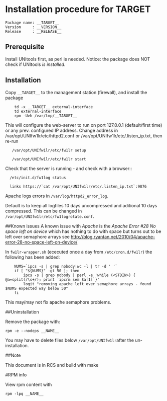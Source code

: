 
# Installation procedure for __TARGET__
    Package name: __TARGET__
    Version     : __VERSION__
    Release     : __RELEASE__

## Prerequisite
Install UNItools first, as perl is needed. Notice: the package does NOT
check if UNItools *is installed*.

## Installation
Copy ``__TARGET__`` to the management station (firewall), and install the package

        td -x __TARGET__ external-interface
        td external-interface
        rpm -Uvh /var/tmp/__TARGET__

   This will configure the web-server to run on port 127.0.0.1 (default/first time)
   or any prev. configured IP address. Change address in /var/opt/UNIfw1lr/etc/httpd2.conf
   or /var/opt/UNIfw1lr/etc/.listen_ip.txt, then re-run

       /var/opt/UNIfw1lr/etc/fw1lr setup

       /var/opt/UNIfw1lr/etc/fw1lr start

Check that the server is running - and check with a browser::

      /etc/init.d/fw1log status

      links https://`cat /var/opt/UNIfw1lr/etc/.listen_ip.txt`:9876

Apache logs errors in ``/var/log/httpd2_error_log``.

Default is to keep all logfiles 10 days uncompressed and aditional 10 days compressed.
This can be changed in ``/var/opt/UNIfw1lr/etc/fw1logrotate.conf``.

##Known issues
A known issue with _Apache_ is the _Apache Error #28 No space left on device_ which has nothing to do with
space but turns out to be left over semaphore arrays see
http://blog.ryantan.net/2010/04/apache-error-28-no-space-left-on-device/

In ``fw1lr-wrapper.sh`` (ececuted once a day from ``/etc/cron.d/fw1lr``) the following has been added:

        NUMS=`ipcs -s | grep nobody|wc -l | tr -d ' '`
		if [ "${NUMS}" -gt 50 ]; then
			ipcs -s | grep nobody | perl -e 'while (<STDIN>) { @a=split(/\s+/); print `ipcrm sem $a[1]`}'
			logit "removing apache left over semaphore arrays - found $NUMS expected way below 50"
		fi

This may/may not fix apache semaphore problems.

##Uninstallation

Remove the package with:

	rpm -e --nodeps __NAME__

You may have to delete files below ``/var/opt/UNIfw1lr``after the un-installation.

##Note

This document is in RCS and build with make

#RPM info

View rpm content with

    rpm -lpq __NAME__



